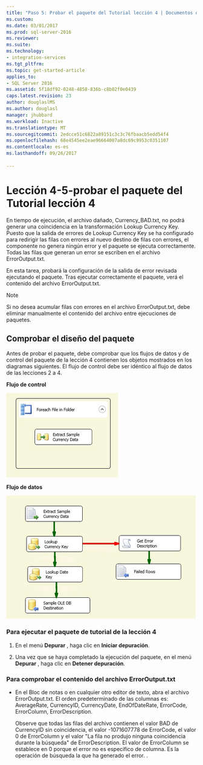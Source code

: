 ```yaml
---
title: "Paso 5: Probar el paquete del Tutorial lección 4 | Documentos de Microsoft"
ms.custom: 
ms.date: 03/01/2017
ms.prod: sql-server-2016
ms.reviewer: 
ms.suite: 
ms.technology:
- integration-services
ms.tgt_pltfrm: 
ms.topic: get-started-article
applies_to:
- SQL Server 2016
ms.assetid: 5f18df92-0248-4858-836b-c8b02f0e0439
caps.latest.revision: 23
author: douglaslMS
ms.author: douglasl
manager: jhubbard
ms.workload: Inactive
ms.translationtype: MT
ms.sourcegitcommit: 2edcce51c6822a89151c3c3c76fbaacb5edd54f4
ms.openlocfilehash: 68e4545ee2eae96664007a8dc69c9953c0351107
ms.contentlocale: es-es
ms.lasthandoff: 09/26/2017

---
```

# <a name="lesson-4-5---testing-the-lesson-4-tutorial-package"></a>Lección 4-5-probar el paquete del Tutorial lección 4
En tiempo de ejecución, el archivo dañado, Currency_BAD.txt, no podrá generar una coincidencia en la transformación Lookup Currency Key. Puesto que la salida de errores de Lookup Currency Key se ha configurado para redirigir las filas con errores al nuevo destino de filas con errores, el componente no genera ningún error y el paquete se ejecuta correctamente. Todas las filas que generan un error se escriben en el archivo ErrorOutput.txt.  
  
En esta tarea, probará la configuración de la salida de error revisada ejecutando el paquete. Tras ejecutar correctamente el paquete, verá el contenido del archivo ErrorOutput.txt.  
  
> [!NOTE]  
> Si no desea acumular filas con errores en el archivo ErrorOutput.txt, debe eliminar manualmente el contenido del archivo entre ejecuciones de paquetes.  
  
## <a name="checking-the-package-layout"></a>Comprobar el diseño del paquete  
Antes de probar el paquete, debe comprobar que los flujos de datos y de control del paquete de la lección 4 contienen los objetos mostrados en los diagramas siguientes. El flujo de control debe ser idéntico al flujo de datos de las lecciones 2 a 4.  
  
**Flujo de control**  
  
![Controlar el flujo de paquete](../integration-services/media/task4lesson2control.gif "controlar el flujo del paquete")  
  
**Flujo de datos**  
  
![Flujo de datos en el paquete](../integration-services/media/task5lesson5data.gif "en paquete de flujo de datos")  
  
### <a name="to-run-the-lesson-4-tutorial-package"></a>Para ejecutar el paquete de tutorial de la lección 4  
  
1.  En el menú **Depurar** , haga clic en **Iniciar depuración**.  
  
2.  Una vez que se haya completado la ejecución del paquete, en el menú **Depurar** , haga clic en **Detener depuración**.  
  
### <a name="to-verify-the-contents-of-the-erroroutputtxt-file"></a>Para comprobar el contenido del archivo ErrorOutput.txt  
  
-   En el Bloc de notas o en cualquier otro editor de texto, abra el archivo ErrorOutput.txt. El orden predeterminado de las columnas es: AverageRate, CurrencyID, CurrencyDate, EndOfDateRate, ErrorCode, ErrorColumn, ErrorDescription.  
  
    Observe que todas las filas del archivo contienen el valor BAD de CurrencyID sin coincidencia, el valor -1071607778 de ErrorCode, el valor 0 de ErrorColumn y el valor "La fila no produjo ninguna coincidencia durante la búsqueda" de ErrorDescription. El valor de ErrorColumn se establece en 0 porque el error no es específico de columna. Es la operación de búsqueda la que ha generado el error. .  
  
  
  

